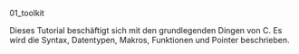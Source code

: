 01_toolkit

Dieses Tutorial beschäftigt sich mit den grundlegenden Dingen von C.
Es wird die Syntax, Datentypen, Makros, Funktionen und Pointer beschrieben.

